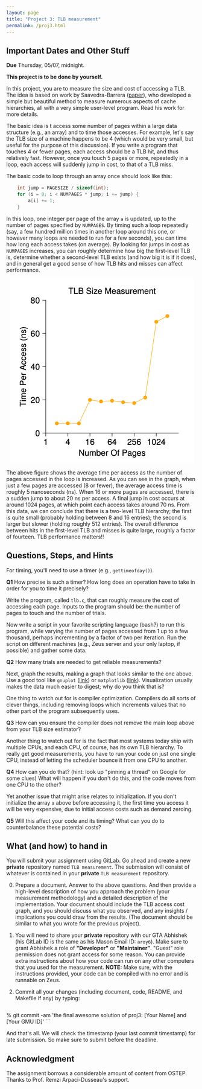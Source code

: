 ```yaml
---
layout: page
title: "Project 3: TLB measurement"
permalink: /proj3.html
---
```


## Important Dates and Other Stuff

**Due** Thursday, 05/07, midnight.

**This project is to be done by yourself.**

In this project, you are to measure the size and cost of accessing a TLB. 
The idea is based on work by Saavedra-Barrera ([paper](https://www2.eecs.berkeley.edu/Pubs/TechRpts/1992/6137.html)), who developed a 
simple but beautiful method to measure numerous aspects of cache hierarchies,
all with a very simple user-level program. Read his work for more details.

The basic idea is t access some number of pages within a large data
structure (e.g., an array) and to time those accesses. For example,
let's say the TLB size of a machine happens to be 4 (which would be
very small, but useful for the purpose of this discussion). If you
write a program that touches 4 or fewer pages, each access should be
a TLB hit, and thus relatively fast. However, once you touch 5 pages
or more, repeatedly in a loop, each access will suddenly jump in
cost, to that of a TLB miss.

The basic code to loop through an array once should look like this:

```c
	int jump = PAGESIZE / sizeof(int);
	for (i = 0; i < NUMPAGES * jump; i += jump) {
		a[i] += 1;
	}
```

In this loop, one integer per page of the array `a` is updated, up
to the number of pages specified by `NUMPAGES`. By timing such a loop 
repeatedly (say, a few hundred million times in another loop around this 
one, or however many loops are needed to run for a few seconds), you can
time how long each access takes (on average). By looking for jumps in cost
as `NUMPAGES` increases, you can roughly determine how big the first-level
TLB is, determine whether a second-level TLB exists (and how big it is if
it does), and in general get a good sense of how TLB hits and misses can 
affect performance.


<center>
  <img src="./public/images/proj3-tlb.png">
</center>

The above figure shows the average time per access as the number of pages
accessed in the loop is increased. As you can see in the graph, when just
a few pages are accessed (8 or fewer), the average access time is roughly
5 nanoseconds (ns). When 16 or more pages are accessed, there is a sudden
jump to about 20 ns per access. A final jump in cost occurs at around 1024
pages, at which point each access takes around 70 ns. From this data, we can
conclude that there is a two-level TLB hierarchy; the first is quite small
(probably holding between 8 and 16 entries); the second is larger but slower
(holding roughly 512 entries). The overall difference between hits in the 
first-level TLB and misses is quite large, roughly a factor of fourteen.
TLB performance matters!!


## Questions, Steps, and Hints

For timing, you'll need to use a timer (e.g., `gettimeofday()`). 

**Q1** How precise is such a timer? How long does an operation have
to take in order for you to time it precisely? 

Write the program, called `tlb.c`, that can roughly measure the cost
of accessing each page. Inputs to the program should be: 
the number of pages to touch and the number of trials.

Now write a script in your favorite scripting language (bash?) to run
this program, while varying the number of pages accessed from 1 up to
a few thousand, perhaps incrementing by a factor of two per iteration.
Run the script on different machines (e.g., Zeus server and your only laptop, if possible)
and gather some data. 

**Q2** How many trials are needed to get reliable measurements?

Next, graph the results, making a graph that looks similar to the one
above. Use a good tool like `gnuplot` ([link](http://gnuplot.sourceforge.net/)) or `matplotlib`
([link](https://matplotlib.org/)). Visualization
usually makes the data much easier to digest; why do you think that
is?

One thing to watch out for is compiler optimization. Compilers do all 
sorts of clever things, including removing loops which increments values that
no other part of the program subsequently uses. 

**Q3** How can you ensure the compiler does not remove the main loop
above from your TLB size estimator?

Another thing to watch out for is the fact that most systems today ship
with multiple CPUs, and each CPU, of course, has its own TLB hierarchy. 
To really get good measurements, you have to run your code on just one 
single CPU, instead of letting the scheduler bounce it from one CPU to
another. 

**Q4** How can you do that? (hint: look up "pinning a thread" on Google
for some clues) What will happen if you don't do this, and the code moves
from one CPU to the other?

Yet another issue that might arise relates to initialization. If you 
don't initialize the array `a` above before accessing it, the first time
you access it will be very expensive, due to initial access costs such as 
demand zeroing. 

**Q5** Will this affect your code and its timing? What can you do to
counterbalance these potential costs?



## What (and how) to hand in

You will submit your assignment using GitLab. Go ahead and create a
new **private** repository named `TLB measurement`. The submission
will consist of whatever is contained in your **private** `TLB
measurement` repository. 

0. Prepare a document. Answer to the above questions. And then
provide a high-level description of how you approach the problem
(your measurement methodology) and a detailed description of the
implementation.  Your document should include the TLB access cost
graph, and you should discuss what you observed, and any insights /
implications you could draw from the results. (The document should be
similar to what you wrote for the previous project).

1. You will need to share your **private** repository with our GTA
Abhishek (his GitLab ID is the same as his Mason Email ID: `aroy6`).
Make sure to grant Abhishek a role of **"Developer"** or **"Maintainer"**.
"Guest" role permission does not grant access for some reason.
You can provide extra instructions about how your code can run on 
any other computers that you used for the measurement.
**NOTE:** Make sure, with the instructions provided, your code
can be compiled with no error and is runnable on Zeus.

2. Commit all your changes (including document, code, README, and
Makefile if any) by typing:

	```bash
% git commit -am 'the final awesome solution of proj3: [Your Name] and [Your GMU ID]'
	```

And that's all. We will check the timestamp (your last commit
timestamp) for late submission. So make sure to submit before the
deadline.


## Acknowledgment

The assignment borrows a considerable amount of content from OSTEP.
Thanks to Prof. Remzi Arpaci-Dusseau's support.


